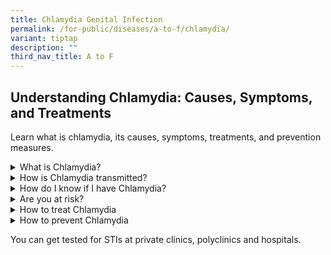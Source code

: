```yaml
---
title: Chlamydia Genital Infection
permalink: /for-public/diseases/a-to-f/chlamydia/
variant: tiptap
description: ""
third_nav_title: A to F
---
```

<h2>Understanding Chlamydia: Causes, Symptoms, and Treatments</h2>
<p>Learn what is chlamydia, its causes, symptoms, treatments, and prevention
measures.</p>
<div data-type="detailGroup" class="isomer-accordion isomer-accordion-white">
<details class="isomer-details">
<summary>What is Chlamydia?&nbsp;&nbsp;</summary>
<div data-type="detailsContent" class="isomer-details-content">
<p>Chlamydia is caused by the bacterium Chlamydia trachomatis, which can
be transmitted via vaginal, anal or oral sexual intercourse. Known as a
silent disease, early symptoms of Chlamydia often go unnoticed. Left untreated,
Chlamydia can seriously damage the reproductive organs.</p>
<p>Any sexually active person may get infected through contact with mucous
membranes of the vagina, urethra, rectum or mouth. An infected mother can
also pass Chlamydia on to her baby during vaginal delivery.</p>
<p>The risk of infection increases with unprotected sex, multiple sexual
partners and those who engage in oral or anal sex. Teenage girls and young
women are more prone to Chlamydia infection as the opening of the uterus
(cervix) is not fully matured; this also increases their risk of developing
other STIs such as Gonorrhoea and Syphilis.</p>
</div>
</details>
<details class="isomer-details">
<summary>How is Chlamydia transmitted?&nbsp;&nbsp;</summary>
<div data-type="detailsContent" class="isomer-details-content">
<p>The Chlamydia bacteria are usually spread through sex or contact with
infected genital fluids (semen or vaginal fluid).</p>
<p>
<br>You can get Chlamydia through:</p>
<ul data-tight="true" class="tight">
<li>
<p>Unprotected vaginal, anal or oral sex</p>
</li>
<li>
<p>Sharing sex toys that are not washed or covered with a new condom each
time they are used</p>
</li>
<li>
<p>Your genitals coming into contact with your partner's genitals – this
means you can get Chlamydia even if there is no penetration, orgasm or
ejaculation</p>
</li>
<li>
<p>Infected semen or vaginal fluid getting into your eye</p>
</li>
<li>
<p>Chlamydia can also be passed on by a <strong>pregnant</strong> woman to
her baby.</p>
</li>
</ul>
<p></p>
<blockquote>
<p>Chlamydia cannot be spread through casual contact, such as kissing and
hugging, or from sharing baths, towels, swimming pools, toilet seats or
cutlery.</p>
</blockquote>
</div>
</details>
<details class="isomer-details">
<summary>How do I know if I have Chlamydia?</summary>
<div data-type="detailsContent" class="isomer-details-content">
<p>Symptoms of early infection often go unnoticed or fail to appear. Hence,
Chlamydia is known as a silent disease. When symptoms do occur, they are
usually mild and start to show from <strong>1 - 3 weeks</strong> after exposure
to the bacteria.</p>
<p>Symptoms include:</p>
<ul data-tight="true" class="tight">
<li>
<p>Burning sensation or pain while urinating</p>
</li>
<li>
<p>Lower abdominal or back pain</p>
</li>
<li>
<p>Rectal pain and discharge (anal sex)</p>
</li>
</ul>
<p>&nbsp;</p>
<table style="minWidth: 50px">
<colgroup>
<col>
<col>
</colgroup>
<tbody>
<tr>
<td rowspan="1" colspan="1">
<p>For <strong>Men</strong>
</p>
</td>
<td rowspan="1" colspan="1">
<ul data-tight="true" class="tight">
<li>
<p>Penile discharge and itching around the penis</p>
</li>
<li>
<p>Rarely, testicular pain and swelling</p>
</li>
</ul>
</td>
</tr>
<tr>
<td rowspan="1" colspan="1">
<p>For <strong>Women</strong>
</p>
</td>
<td rowspan="1" colspan="1">
<ul data-tight="true" class="tight">
<li>
<p>Abnormal vaginal discharge</p>
</li>
<li>
<p>Painful sexual intercourse</p>
</li>
<li>
<p>Bleeding after sexual intercourse or between menstrual periods</p>
</li>
</ul>
</td>
</tr>
</tbody>
</table>
<p>&nbsp;</p>
<p>A type of&nbsp;<em>Chlamydia trachomatis</em>&nbsp;can cause another STI
called <strong>Lymphogranuloma Venereum</strong>. The symptoms of this infection
include genital sores followed by fever and swelling of the lymph nodes
in the groin.</p>
<p></p>
<blockquote>
<p>Untreated Chlamydia infections may progress to serious damage of the reproductive
organs along with other health problems.</p>
</blockquote>
<p></p>
<ul data-tight="true" class="tight">
<li>
<p>Chlamydia may cause <a href="https://www.cdc.gov/std/pid/stdfact-pid.htm" rel="noopener noreferrer nofollow" target="_blank">pelvic inflammatory disease (PID)</a> in
up to 4 out of 10 women without any symptoms. PID may result in chronic
pelvic pain, infertility and ectopic pregnancy (pregnancy outside the uterus)
due to permanent scarring of the fallopian tubes. Women infected with Chlamydia
are up to 5 times more at risk of acquiring <strong>HIV</strong> Infection.</p>
</li>
<li>
<p>Infection during <strong>pregnancy</strong> can result in premature delivery
and stillbirth. An infected mother can pass on the infection to her baby
during vaginal delivery, resulting in pneumonia (lung infection) or conjunctivitis
(eye infection).</p>
</li>
<li>
<p>Chlamydia complications and infection may spread to the <strong>rectum</strong> and
result in inflammation, discharge&nbsp;and pain.</p>
</li>
<li>
<p>In some individuals, severe <strong>conjunctivitis</strong> (eye infection)
may occur if the eyes become contaminated with infectious secretions.</p>
</li>
<li>
<p>Though rare, infection can spread to the <strong>epididymis</strong> (tube
carrying sperm from the testes) resulting in fever, scrotal pain, swelling&nbsp;and
sterility in men.</p>
</li>
<li>
<p>Very rarely, Chlamydial infection may cause inflammation of the joints
(<strong>arthritis</strong>) accompanied by lesions on the skin and inflammation
of the eye and urethra (Reiter's syndrome).</p>
</li>
</ul>
</div>
</details>
<details class="isomer-details">
<summary>Are you at risk?</summary>
<div data-type="detailsContent" class="isomer-details-content">
<p>Risk factors include:</p>
<ul data-tight="true" class="tight">
<li>
<p>Unprotected sex with an infected person</p>
</li>
<li>
<p>Having multiple sex partners</p>
</li>
<li>
<p>Inconsistent condom use</p>
</li>
<li>
<p>Persons who exchange sex for money or drugs</p>
</li>
<li>
<p>History or current infection for other STIs</p>
</li>
</ul>
</div>
</details>
<details class="isomer-details">
<summary>How to treat Chlamydia</summary>
<div data-type="detailsContent" class="isomer-details-content">
<p>Chlamydia can be effectively treated with <strong>antibiotics</strong>.
A single dose of oral Azithromycin or Doxycycline twice daily for one week
is the most common treatment. An alternative drug (erythromycin) may be
prescribed for those who are pregnant or younger than 18 years of age.</p>
<p>The infection usually resolves within <strong>1 - 2 weeks</strong>. Re-testing
after treatment should still be considered if you have a new sex partner&nbsp;or
are unsure of their treatment status.</p>
</div>
</details>
<details class="isomer-details">
<summary>How to prevent Chlamydia</summary>
<div data-type="detailsContent" class="isomer-details-content">
<p>The best way to prevent infection is to abstain from unprotected sex and
be faithful to your partner.</p>
<p>Other ways to reduce the risk of transmission:</p>
<ul data-tight="true" class="tight">
<li>
<p>Use condoms consistently and correctly.</p>
</li>
<li>
<p>Refrain from having sex until the infection is completely cured.</p>
</li>
<li>
<p>Inform your partner(s) if you have the infection so that they can also
be tested and treated, if necessary.</p>
</li>
<li>
<p>Limit your sexual partners and get screened regularly.</p>
</li>
</ul>
</div>
</details>
</div>
<p>You can get tested for STIs&nbsp;at private clinics, polyclinics&nbsp;and
hospitals.</p>
<p></p>